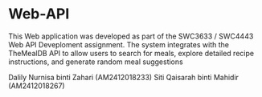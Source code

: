 # Web-API
This Web application was developed as part of the SWC3633 / SWC4443 Web API Deveploment assignment. The system integrates with the TheMealDB API to allow users to search for meals, explore detailed recipe instructions, and generate random meal suggestions

Dalily Nurnisa binti Zahari (AM2412018233)
Siti Qaisarah binti Mahidir (AM2412018267)
